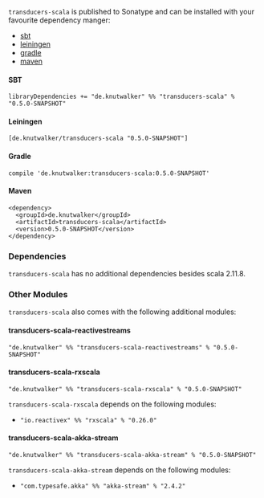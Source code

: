 

`transducers-scala` is published to Sonatype and can be installed with
your favourite dependency manger:

- [sbt](http://scala-sbt.org)
- [leiningen](http://leiningen.org/)
- [gradle](http://gradle.org)
- [maven](http://maven.apache.org)


#### SBT

```
libraryDependencies += "de.knutwalker" %% "transducers-scala" % "0.5.0-SNAPSHOT"
```

#### Leiningen

```
[de.knutwalker/transducers-scala "0.5.0-SNAPSHOT"]
```

#### Gradle

```
compile 'de.knutwalker:transducers-scala:0.5.0-SNAPSHOT'
```

#### Maven

```
<dependency>
  <groupId>de.knutwalker</groupId>
  <artifactId>transducers-scala</artifactId>
  <version>0.5.0-SNAPSHOT</version>
</dependency>
```

### Dependencies

`transducers-scala` has no additional dependencies besides scala 2.11.8.

### Other Modules

`transducers-scala` also comes with the following additional modules:

#### transducers-scala-reactivestreams

`"de.knutwalker" %% "transducers-scala-reactivestreams" % "0.5.0-SNAPSHOT"`


     
#### transducers-scala-rxscala

`"de.knutwalker" %% "transducers-scala-rxscala" % "0.5.0-SNAPSHOT"`

`transducers-scala-rxscala` depends on the following modules:

- `"io.reactivex" %% "rxscala" % "0.26.0"`

      
     
#### transducers-scala-akka-stream

`"de.knutwalker" %% "transducers-scala-akka-stream" % "0.5.0-SNAPSHOT"`

`transducers-scala-akka-stream` depends on the following modules:

- `"com.typesafe.akka" %% "akka-stream" % "2.4.2"`

      
     
      